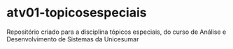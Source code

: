 # atv01-topicosespeciais
Repositório criado para a disciplina tópicos especiais, do curso de Análise e Desenvolvimento de Sistemas da Unicesumar
